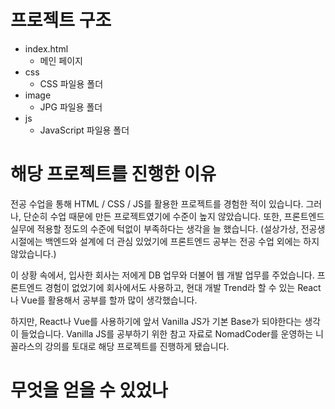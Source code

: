 # 프로젝트 구조
- index.html
  - 메인 페이지
- css
  - CSS 파일용 폴더 
- image
  - JPG 파일용 폴더
- js
  - JavaScript 파일용 폴더
 
# 해당 프로젝트를 진행한 이유
전공 수업을 통해 HTML / CSS / JS를 활용한 프로젝트를 경험한 적이 있습니다. 그러나, 단순히 수업 때문에 만든 프로젝트였기에 수준이 높지 않았습니다. 또한, 프론트엔드 실무에 적용할 정도의 수준에 턱없이 부족하다는 생각을 늘 했습니다. (설상가상, 전공생 시절에는 백엔드와 설계에 더 관심 있었기에 프론트엔드 공부는 전공 수업 외에는 하지 않았습니다.)

이 상황 속에서, 입사한 회사는 저에게 DB 업무와 더불어 웹 개발 업무를 주었습니다. 프론트엔드 경험이 없었기에 회사에서도 사용하고, 현대 개발 Trend라 할 수 있는 React나 Vue를 활용해서 공부를 할까 많이 생각했습니다.

하지만, React나 Vue를 사용하기에 앞서 Vanilla JS가 기본 Base가 되야한다는 생각이 들었습니다. Vanilla JS를 공부하기 위한 참고 자료로 NomadCoder를 운영하는 니꼴라스의 강의를 토대로 해당 프로젝트를 진행하게 됐습니다.

# 무엇을 얻을 수 있었나
